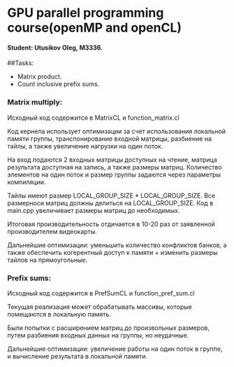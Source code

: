 # GPU parallel programming course(openMP and openCL)
#### Student: Utusikov Oleg, M3336.

##Tasks:
- Matrix product.
- Count inclusive prefix sums.

### Matrix multiply:
Исходный код содержится в MatrixCL и function_matrix.cl

Код кернела использует оптимизации за счет использования локальной памяти группы,
транспонирование входной матрицы, разбиение на тайлы, а также увеличение нагрузки на один поток.

На вход подаются 2 входных матрицы доступных на чтение, матрица результата доступная на запись, а также размеры матриц.
Количество элементов на один поток и размер группы задаются через параметры компиляции.

Тайлы имеют размер LOCAL_GROUP_SIZE * LOCAL_GROUP_SIZE.
Все размерноси матриц должны делиться на LOCAL_GROUP_SIZE. Код в main.cpp увеличивает размеры матриц до необходимых.

Итоговая производительность отдичается в 10-20 раз от заявленной производителем видеокарты.

Дальнейшие оптимизации: уменьшить количество конфликтов банков, а также обеспечить когерентный доступ к памяти + изменить размеры тайлов на прямоугольные.
### Prefix sums:
Исходный код содержится в PrefSumCL и function_pref_sum.cl

Текущая реализация может обрабатывать массивы, которые помещаются в локальную память.

Были попытки с расширением матриц до произвольных размеров, путем разбиения входных данных на группы, но неудачные.

Дальнейшие оптимизации: увеличение работы на один поток в группе, и вычисление результата в локальной памяти.

